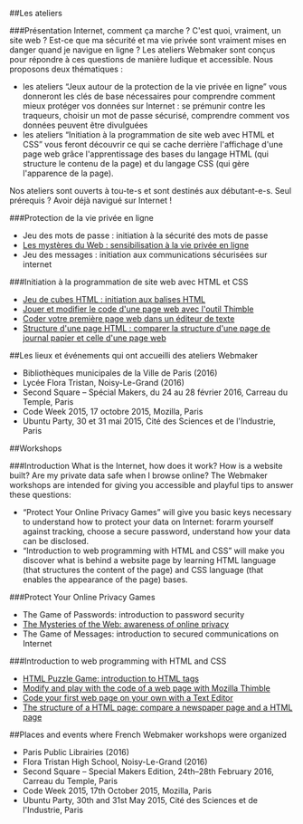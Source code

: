 ##Les ateliers

###Présentation
Internet, comment ça marche ? C'est quoi, vraiment, un site web ? Est-ce que ma sécurité et ma vie privée sont vraiment mises en danger quand je navigue en ligne ?
Les ateliers Webmaker sont conçus pour répondre à ces questions de manière ludique et accessible. Nous proposons deux thématiques : 
* les ateliers “Jeux autour de la protection de la vie privée en ligne” vous donneront les clés de base nécessaires pour comprendre comment mieux protéger vos données sur Internet : se prémunir contre les traqueurs, choisir un mot de passe sécurisé, comprendre comment vos données peuvent être divulguées
* les ateliers “Initiation à la programmation de site web avec HTML et CSS” vous feront découvrir ce qui se cache derrière l'affichage d'une page web grâce l'apprentissage des bases du langage HTML (qui structure le contenu de la page) et du langage CSS (qui gère l'apparence de la page).

Nos ateliers sont ouverts à tou-te-s et sont destinés aux débutant-e-s. Seul prérequis ? Avoir déjà navigué sur Internet !

###Protection de la vie privée en ligne
* Jeu des mots de passe : initiation à la sécurité des mots de passe
* [Les mystères du Web : sensibilisation à la vie privée en ligne](https://github.com/WebmakerFR/fiches/blob/master/FR/Myst%C3%A8res%20du%20Web.md)
* Jeu des messages : initiation aux communications sécurisées sur internet

###Initiation à la programmation de site web avec HTML et CSS
* [Jeu de cubes HTML : initiation aux balises HTML](https://github.com/WebmakerFR/fiches/blob/master/FR/Jeu%20de%20cubes%20HTML%20:%20initiation%20aux%20balises%20HTML.md)
* [Jouer et modifier le code d'une page web avec l'outil Thimble](https://github.com/MozillaWebmakerFR/Ateliers/blob/master/FR/Jouer%20et%20modifier%20avec%20le%20code%20d'une%20page%20web%20avec%20l'outil%20Thimble.md)
* [Coder votre première page web dans un éditeur de texte](https://github.com/WebmakerFR/fiches/blob/master/FR/Coder%20votre%20premi%C3%A8re%20page%20web%20dans%20un%20%C3%A9diteur%20de%20texte.md)
* [Structure d'une page HTML : comparer la structure d'une page de journal papier et celle d'une page web](https://github.com/WebmakerFR/fiches/blob/master/FR/Structure%20d'une%20page%20HTML%20:%20comparer%20la%20structure%20d'une%20page%20de%20journal%20papier%20et%20celle%20d'une%20page%20web.md)

##Les lieux et événements qui ont accueilli des ateliers Webmaker
* Bibliothèques municipales de la Ville de Paris (2016)
* Lycée Flora Tristan, Noisy-Le-Grand (2016)
* Second Square – Spécial Makers, du 24 au 28 février 2016, Carreau du Temple, Paris
* Code Week 2015, 17 octobre 2015, Mozilla, Paris
* Ubuntu Party, 30 et 31 mai 2015, Cité des Sciences et de l'Industrie, Paris

##Workshops

###Introduction
What is the Internet, how does it work? How is a website built? Are my private data safe when I browse online?
The Webmaker workshops are intended for giving you accessible and playful tips to answer these questions:
* “Protect Your Online Privacy Games” will give you basic keys necessary to understand how to protect your data on Internet: forarm yourself against tracking, choose a secure password, understand how your data can be disclosed.
* “Introduction to web programming with HTML and CSS” will make you discover what is behind a website page by learning HTML language (that structures the content of the page) and CSS language (that enables the appearance of the page) bases.

###Protect Your Online Privacy Games
* The Game of Passwords: introduction to password security
* [The Mysteries of the Web: awareness of online privacy](https://github.com/MozillaWebmakerFR/fiches/blob/master/EN/Index%20The%20Mysteries%20of%20the%20Web:%20awareness%20of%20online%20privacy.md)
* The Game of Messages: introduction to secured communications on Internet

###Introduction to web programming with HTML and CSS
* [HTML Puzzle Game: introduction to HTML tags](https://github.com/MozillaWebmakerFR/fiches/blob/master/EN/Index%20HTML%20Puzzle%20Game:%20introduction%20to%20HTML%20tags.md)
* [Modify and play with the code of a web page with Mozilla Thimble](https://github.com/MozillaWebmakerFR/fiches/blob/master/EN/Index%20Modify%20and%20play%20with%20the%20code%20of%20a%20web%20page%20with%20Mozilla%20Thimble.md)
* [Code your first web page on your own with a Text Editor](https://github.com/MozillaWebmakerFR/fiches/blob/master/EN/Index%20Code%20your%20first%20web%20page%20on%20your%20own%20with%20a%20Text%20Editor.md)
* [The structure of a HTML page: compare a newspaper page and a HTML page](https://github.com/MozillaWebmakerFR/fiches/blob/master/EN/Index%20The%20structure%20of%20a%20HTML%20page:%20compare%20a%20newspaper%20page%20and%20a%20HTML%20page.md)

##Places and events where French Webmaker workshops were organized
* Paris Public Librairies (2016)
* Flora Tristan High School, Noisy-Le-Grand (2016)
* Second Square – Special Makers Edition, 24th–28th February 2016, Carreau du Temple, Paris
* Code Week 2015, 17th October 2015, Mozilla, Paris
* Ubuntu Party, 30th and 31st May 2015, Cité des Sciences et de l'Industrie, Paris
